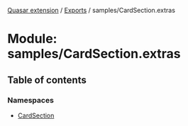 [Quasar extension](../index.md) / [Exports](../modules.md) / samples/CardSection.extras

# Module: samples/CardSection.extras

## Table of contents

### Namespaces

- [CardSection](samples_CardSection_extras.CardSection.md)
